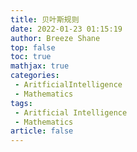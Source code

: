 ```yaml
---
title: 贝叶斯规则
date: 2022-01-23 01:15:19
author: Breeze Shane
top: false
toc: true
mathjax: true
categories: 
 - AritficialIntelligence
 - Mathematics
tags: 
 - Aritficial Intelligence
 - Mathematics
article: false
---
```


